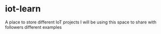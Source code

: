 # iot-learn
A place to store different IoT projects
I will be using this space to share with followers different examples
